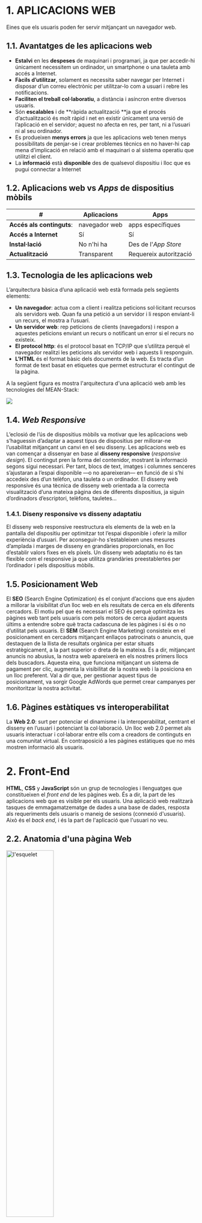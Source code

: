 
# 1. APLICACIONS WEB
Eines que els usuaris poden fer servir mitjançant un navegador web.
## 1.1. Avantatges de les aplicacions web
* **Estalvi** en les **despeses** de maquinari i programari, ja que per accedir-hi únicament necessitem un ordinador, un smartphone o una tauleta amb accés a Internet.
* **Fàcils d’utilitzar**, solament es necessita saber navegar per Internet i disposar d’un correu electrònic per utilitzar-lo com a usuari i rebre les notificacions.
* **Faciliten el treball col·laboratiu**, a distància i asíncron entre diversos usuaris.
* Són **escalables** i de **ràpida actualització **ja que el procés d’actualització és molt ràpid i net en existir únicament una versió de l’aplicació en el servidor; aquest no afecta en res, per tant, ni a l’usuari ni al seu ordinador.
* Es produeixen **menys errors** ja que les aplicacions web tenen menys possibilitats de penjar-se i crear problemes tècnics en no haver-hi cap mena d’implicació en relació amb el maquinari o al sistema operatiu que utilitzi el client.
* La **informació** està **disponible** des de qualsevol dispositiu i lloc que es pugui connectar a Internet
## 1.2. Aplicacions web vs *Apps* de dispositius mòbils
 #| Aplicacions |   Apps
 --- | --- | ---
**Accés als continguts**:| navegador web | apps específiques
**Accés a Internet** |  Sí | Sí
**Instal·lació**|No n'hi ha|Des de l'*App Store*
**Actualització**|Transparent|Requereix autorització

## 1.3. Tecnologia de les aplicacions web

L’arquitectura bàsica d’una aplicació web està formada pels següents elements:

* **Un navegador**: actua com a client i realitza peticions sol·licitant recursos als servidors web. Quan fa una petició a un servidor i li respon enviant-li un recurs, el mostra a l’usuari.
* **Un servidor web**: rep peticions de clients (navegadors) i respon a aquestes peticions enviant un recurs o notificant un error si el recurs no existeix.
* **El protocol http**: és el protocol basat en TCP/IP que s’utilitza perquè el navegador realitzi les peticions als servidor web i aquests li responguin.
* **L’HTML** és el format bàsic dels documents de la web. Es tracta d’un format de text basat en etiquetes que permet estructurar el contingut de la pàgina.

A la següent figura es mostra l'arquitectura d'una aplicació web amb les tecnologies del MEAN-Stack:

![](https://imgur.com/W1awwXv.png)

## 1.4. *Web Responsive*

L’eclosió de l’ús de dispositius mòbils va motivar que les aplicacions web s’haguessin d’adaptar a aquest tipus de dispositius per millorar-ne l’usabilitat mitjançant un canvi en el seu disseny.
Les aplicacions web es van començar a dissenyar en base al **disseny responsive** (*responsive design*).
El contingut pren la forma del contenidor, mostrant la informació segons sigui necessari. Per tant, blocs de text, imatges i columnes senceres s’ajustaran a l’espai disponible —o no apareixeran— en funció de si s’hi accedeix des d’un telèfon, una tauleta o un ordinador.
El disseny web responsive és una tècnica de disseny web orientada a la correcta visualització d’una mateixa pàgina des de diferents dispositius, ja siguin d’ordinadors d’escriptori, telèfons, tauletes… 

### 1.4.1. Diseny responsive vs disseny adaptatiu

El disseny web responsive reestructura els elements de la web en la pantalla del dispositiu per optimitzar tot l’espai disponible i oferir la millor experiència d’usuari. Per aconseguir-ho s’estableixen unes mesures d’amplada i marges de disseny en grandàries proporcionals, en lloc d’establir valors fixes en els píxels.
Un disseny web adaptatiu no és tan flexible com el responsive ja que utilitza grandàries preestablertes per l’ordinador i pels dispositius mòbils.

## 1.5. Posicionament Web

El **SEO** (Search Engine Optimization) és el conjunt d’accions que ens ajuden a millorar la visibilitat d’un lloc web en els resultats de cerca en els diferents cercadors. El motiu pel que és necessari el SEO és perquè optimitza les pàgines web tant pels usuaris com pels motors de cerca ajudant aquests últims a entendre sobre què tracta cadascuna de les pàgines i si és o no d’utilitat pels usuaris.
El **SEM** (Search Engine Marketing) consisteix en el posicionament en cercadors mitjançant enllaços patrocinats o anuncis, que destaquen de la llista de resultats orgànica per estar situats estratègicament, a la part superior o dreta de la mateixa. És a dir, mitjançant anuncis no abusius, la nostra web apareixerà en els nostres primers llocs dels buscadors. Aquesta eina, que funciona mitjançant un sistema de pagament per clic, augmenta la visibilitat de la nostra web i la posiciona en un lloc preferent. Val a dir que, per gestionar aquest tipus de posicionament, va sorgir Google AdWords que permet crear campanyes per monitoritzar la nostra activitat.

## 1.6. Pàgines estàtiques vs interoperabilitat

La **Web 2.0**: surt per potenciar el dinamisme i la interoperabilitat, centrant el disseny en l’usuari i potenciant la col·laboració. Un lloc web 2.0 permet als usuaris interactuar i col·laborar entre ells com a creadors de continguts en una comunitat virtual. En contraposició a les pàgines estàtiques que no més mostren informació als usuaris.

# 2. Front-End

**HTML**, **CSS** y **JavaScript** són un grup de tecnologies i llenguatges que constitueixen el *front end* de les pàgines web. És a dir, la part de les aplicacions web que es visible per els usuaris.
Una aplicació web realitzarà tasques de emmagamatzematge de dades a una base de dades, resposta als requeriments dels usuaris o maneig de sesions (connexió d'usuaris).
Això és el *back end*, i és la part de l'aplicació que l'usuari no veu. 

## 2.2. Anatomia d'una pàgina Web

<!--![L'esquelet](https://imgur.com/yvLsQg1.png { width=50%}-->

<img src="https://imgur.com/yvLsQg1.png" width="50%" alt="l'esquelet" />

El paper qui juguen l'HTML, el CSS i el JavaScript a l'hora de compondre una  pàgina web page seria anàlog a la composició d'un corp humà; essent els ossos, la pell/pèl i els muscles respectivament.

### 2.2.1. Els ossos: HTML

Els ossos donen l'estructura. Sense ells, cauriem al terra formant un toll. L'HTML descriure majoritariament l’estructura dels documents que conformen les aplicacions web.
Donem-li una ullada a la pàgina web de SLACK: [Slack Website's](https://slack.com/intl/es-es/) HTML (per fer això, removem la capçalera de la pàgina, on es troben els estils).
Sense CSS tot es bastant lleig, pero conté tota l'informació per ser-hi un *website* funcional: vincles per navigar per el lloc, *headers* que descriuen el contingut i paràgrafs de text.

### 2.2.2. La pell/el pèl: CSS

Pell, pèl, roba i altres pertinences externes defineixen el nostre *look*. La majoria de la gent té un esquelet similar però tot portem un aspecte únique.
**CSS** s'utilitza per donar un estil únic a la pàgina web.
Tornem a la pàgina del centre...

### 2.2.3. Els músculs: JavaScript

Tenim una estructura i un aspecte, encara ens queda la capacitat que tenim per realitzar tasques: saltar, còrrer, ballar, i els músculs ens donem aquesta habilitat.
JavaScript proporciona l'interacció i el dinamisme als documents web.

<span style="text-decoration:underline">Exemple d'aplicació JavaScript</span>
<span style="font-size:0.75em">Imagineu un formulari de registre d’usuaris per un portal on figuren dos camps, un per posar clau d’usuari i un altre per repetir-la. Si volem verificar que aquesta clau sigui la mateixa abans de ser enviada amb el botó d’enviament de formulari, ho podem fer amb l’ús d’aquest llenguatge. Fins i tot podríem mostrar dinàmicament un missatge d’advertiment o modificar el color de fons d’aquest camp del formulari en cas d’error, per exemple en color vermell.</span>

![formulari](https://imgur.com/bncc5o5.gif)

